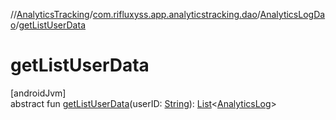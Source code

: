 //[AnalyticsTracking](../../../index.md)/[com.rifluxyss.app.analyticstracking.dao](../index.md)/[AnalyticsLogDao](index.md)/[getListUserData](get-list-user-data.md)

# getListUserData

[androidJvm]\
abstract fun [getListUserData](get-list-user-data.md)(userID: [String](https://developer.android.com/reference/kotlin/java/lang/String.html)): [List](https://developer.android.com/reference/kotlin/java/util/List.html)&lt;[AnalyticsLog](../../com.rifluxyss.app.analyticstracking.enitity/-analytics-log/index.md)&gt;

